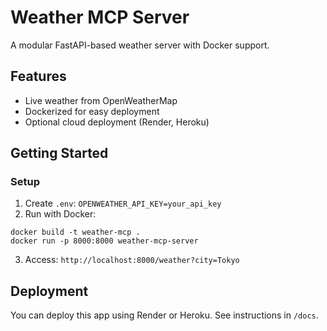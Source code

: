 # Weather MCP Server

A modular FastAPI-based weather server with Docker support.

## Features
- Live weather from OpenWeatherMap
- Dockerized for easy deployment
- Optional cloud deployment (Render, Heroku)

## Getting Started

### Setup

1. Create `.env`:
`OPENWEATHER_API_KEY=your_api_key`
2. Run with Docker:
```
docker build -t weather-mcp .
docker run -p 8000:8000 weather-mcp-server
```
3. Access:
`http://localhost:8000/weather?city=Tokyo`

## Deployment

You can deploy this app using Render or Heroku. See instructions in `/docs`.